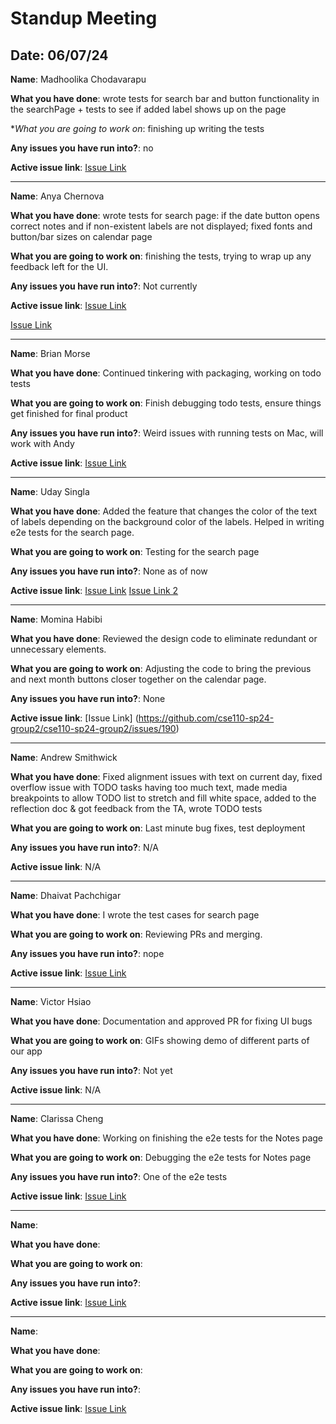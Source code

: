 # Standup Meeting

## Date: 06/07/24

**Name**: Madhoolika Chodavarapu 

**What you have done**: wrote tests for search bar and button functionality in the searchPage + tests to see if added label shows up on the page

**What you are going to work on*: finishing up writing the tests

**Any issues you have run into?**: no

**Active issue link**: [Issue Link](https://github.com/cse110-sp24-group2/cse110-sp24-group2/issues/176)

___

**Name**:  Anya Chernova

**What you have done**: wrote tests for search page: if the date button opens correct notes and if non-existent labels are not displayed; fixed fonts and button/bar sizes on calendar page

**What you are going to work on**: finishing the tests, trying to wrap up any feedback left for the UI.

**Any issues you have run into?**: Not currently

**Active issue link**: [Issue Link](https://github.com/cse110-sp24-group2/cse110-sp24-group2/issues/176)

[Issue Link](https://github.com/cse110-sp24-group2/cse110-sp24-group2/issues/186)


___

**Name**: Brian Morse

**What you have done**: Continued tinkering with packaging, working on todo tests

**What you are going to work on**: Finish debugging todo tests, ensure things get finished for final product

**Any issues you have run into?**: Weird issues with running tests on Mac, will work with Andy

**Active issue link**: [Issue Link](https://github.com/cse110-sp24-group2/cse110-sp24-group2/issues/68)

___

**Name**: Uday Singla

**What you have done**: Added the feature that changes the color of the text of labels depending on the background color of the labels. Helped in writing e2e tests for the search page.

**What you are going to work on**: Testing for the search page

**Any issues you have run into?**: None as of now

**Active issue link**: [Issue Link](https://github.com/cse110-sp24-group2/cse110-sp24-group2/issues/179 )
[Issue Link 2](https://github.com/cse110-sp24-group2/cse110-sp24-group2/issues/176 )

___

**Name**: Momina Habibi

**What you have done**: Reviewed the design code to eliminate redundant or unnecessary elements.

**What you are going to work on**: Adjusting the code to bring the previous and next month buttons closer together on the calendar page.

**Any issues you have run into?**: None

**Active issue link**: [Issue Link] (https://github.com/cse110-sp24-group2/cse110-sp24-group2/issues/190)


___

**Name**: Andrew Smithwick

**What you have done**: Fixed alignment issues with text on current day, fixed overflow issue with TODO tasks having too much text, made media breakpoints to allow TODO list to stretch and fill white space, added to the reflection doc & got feedback from the TA, wrote TODO tests

**What you are going to work on**: Last minute bug fixes, test deployment

**Any issues you have run into?**: N/A

**Active issue link**: N/A

___

**Name**: Dhaivat Pachchigar

**What you have done**: I wrote the test cases for search page 

**What you are going to work on**: Reviewing PRs and merging. 

**Any issues you have run into?**: nope

**Active issue link**: [Issue Link]()

___

**Name**: Victor Hsiao

**What you have done**: Documentation and approved PR for fixing UI bugs

**What you are going to work on**: GIFs showing demo of different parts of our app

**Any issues you have run into?**: Not yet

**Active issue link**: N/A

___

**Name**: Clarissa Cheng

**What you have done**: Working on finishing the e2e tests for the Notes page

**What you are going to work on**: Debugging the e2e tests for Notes page

**Any issues you have run into?**: One of the e2e tests

**Active issue link**: [Issue Link]()

___

**Name**:

**What you have done**:

**What you are going to work on**:

**Any issues you have run into?**:

**Active issue link**: [Issue Link]()

___

**Name**:

**What you have done**:

**What you are going to work on**:

**Any issues you have run into?**:

**Active issue link**: [Issue Link]()




